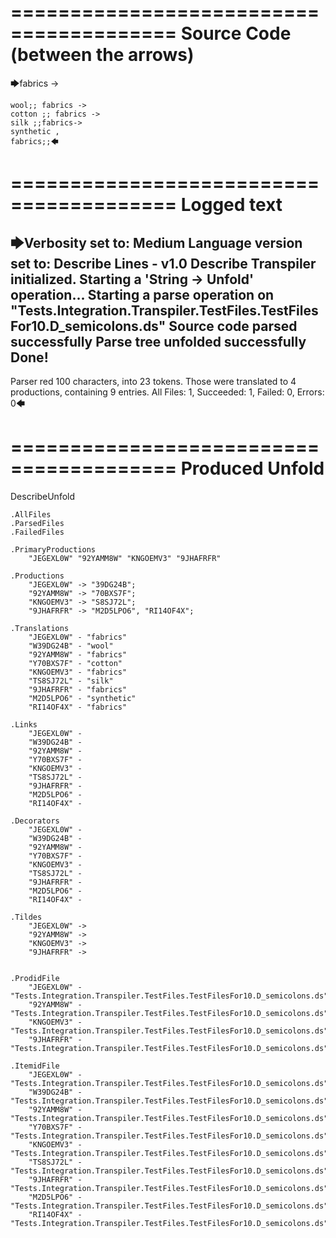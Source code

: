 ========================================
Source Code (between the arrows)
========================================

🡆fabrics ->

	wool;; fabrics ->
	cotton ;; fabrics ->
	silk ;;fabrics->
	synthetic ,
	fabrics;;🡄

========================================
Logged text
========================================

🡆Verbosity set to: Medium
Language version set to: Describe Lines - v1.0
Describe Transpiler initialized.
Starting a 'String -> Unfold' operation...
Starting a parse operation on "Tests.Integration.Transpiler.TestFiles.TestFilesFor10.D_semicolons.ds"
Source code parsed successfully
Parse tree unfolded successfully
Done!
------------------------
Parser red 100 characters, into 23 tokens.
Those were translated to 4 productions, containing 9 entries.
All Files: 1, Succeeded: 1, Failed: 0, Errors: 0🡄

========================================
Produced Unfold
========================================

DescribeUnfold

    .AllFiles
    .ParsedFiles
    .FailedFiles

    .PrimaryProductions
        "JEGEXL0W" "92YAMM8W" "KNGOEMV3" "9JHAFRFR" 

    .Productions
        "JEGEXL0W" -> "39DG24B";
        "92YAMM8W" -> "70BXS7F";
        "KNGOEMV3" -> "S8SJ72L";
        "9JHAFRFR" -> "M2D5LPO6", "RI14OF4X";

    .Translations
        "JEGEXL0W" - "fabrics"
        "W39DG24B" - "wool"
        "92YAMM8W" - "fabrics"
        "Y70BXS7F" - "cotton"
        "KNGOEMV3" - "fabrics"
        "TS8SJ72L" - "silk"
        "9JHAFRFR" - "fabrics"
        "M2D5LPO6" - "synthetic"
        "RI14OF4X" - "fabrics"

    .Links
        "JEGEXL0W" - 
        "W39DG24B" - 
        "92YAMM8W" - 
        "Y70BXS7F" - 
        "KNGOEMV3" - 
        "TS8SJ72L" - 
        "9JHAFRFR" - 
        "M2D5LPO6" - 
        "RI14OF4X" - 

    .Decorators
        "JEGEXL0W" - 
        "W39DG24B" - 
        "92YAMM8W" - 
        "Y70BXS7F" - 
        "KNGOEMV3" - 
        "TS8SJ72L" - 
        "9JHAFRFR" - 
        "M2D5LPO6" - 
        "RI14OF4X" - 

    .Tildes
        "JEGEXL0W" -> 
        "92YAMM8W" -> 
        "KNGOEMV3" -> 
        "9JHAFRFR" -> 


    .ProdidFile
        "JEGEXL0W" - "Tests.Integration.Transpiler.TestFiles.TestFilesFor10.D_semicolons.ds"
        "92YAMM8W" - "Tests.Integration.Transpiler.TestFiles.TestFilesFor10.D_semicolons.ds"
        "KNGOEMV3" - "Tests.Integration.Transpiler.TestFiles.TestFilesFor10.D_semicolons.ds"
        "9JHAFRFR" - "Tests.Integration.Transpiler.TestFiles.TestFilesFor10.D_semicolons.ds"

    .ItemidFile
        "JEGEXL0W" - "Tests.Integration.Transpiler.TestFiles.TestFilesFor10.D_semicolons.ds"
        "W39DG24B" - "Tests.Integration.Transpiler.TestFiles.TestFilesFor10.D_semicolons.ds"
        "92YAMM8W" - "Tests.Integration.Transpiler.TestFiles.TestFilesFor10.D_semicolons.ds"
        "Y70BXS7F" - "Tests.Integration.Transpiler.TestFiles.TestFilesFor10.D_semicolons.ds"
        "KNGOEMV3" - "Tests.Integration.Transpiler.TestFiles.TestFilesFor10.D_semicolons.ds"
        "TS8SJ72L" - "Tests.Integration.Transpiler.TestFiles.TestFilesFor10.D_semicolons.ds"
        "9JHAFRFR" - "Tests.Integration.Transpiler.TestFiles.TestFilesFor10.D_semicolons.ds"
        "M2D5LPO6" - "Tests.Integration.Transpiler.TestFiles.TestFilesFor10.D_semicolons.ds"
        "RI14OF4X" - "Tests.Integration.Transpiler.TestFiles.TestFilesFor10.D_semicolons.ds"

